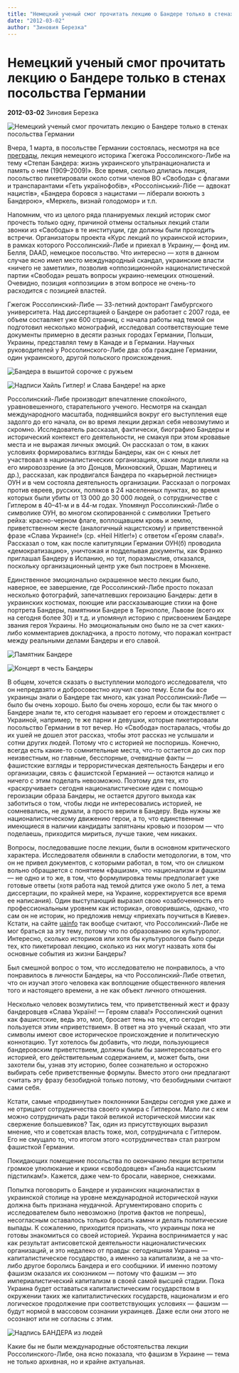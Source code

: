 ```yaml
---
title: "Немецкий ученый смог прочитать лекцию о Бандере только в стенах посольства Германии"
date: "2012-03-02"
author: "Зиновия Березка"
---
```


# Немецкий ученый смог прочитать лекцию о Бандере только в стенах посольства Германии

**2012-03-02** Зиновия Березка

![Немецкий ученый смог прочитать лекцию о Бандере только в стенах посольства Германии](images/lviv.jpg)

Вчера, 1 марта, в посольстве Германии состоялась, несмотря на все [преграды](/5020.html), лекция немецкого историка Гжегожа Россолинского-Либе на тему «Степан Бандера: жизнь украинского ультранационалиста и память о нем (1909–2009)». Все время, сколько длилась лекция, посольство пикетировали около сотни членов ВО «Свобода» с флагами и транспарантами «Геть українофобів», «Россолінський-Лібе — адвокат нацистів», «Бандера боровся з нацистами — ліберали воюють з Бандерою», «Меркель, визнай голодомор» и т.п.

Напомним, что из целого ряда планируемых лекций историк смог прочесть только одну, причиной отмены остальных лекций стали звонки из «Свободы» в те институции, где должны были проходить встречи. Организаторы проекта «Курс лекций по украинской истории», в рамках которого Россолинский-Либе и приехал в Украину,— фонд им. Белля, DAAD, немецкое посольство. Что интересно — хотя в данном случае ясно имел место международный скандал, украинские власти «ничего не заметили», позволив «оппозиционной» националистической партии «Свобода» решать вопросы украино-немецких отношений. Очевидно, позиция «оппозиции» в этом вопросе не очень-то расходится с позицией властей.

Гжегож Россолинский-Либе — 33-летний докторант Гамбургского университета. Над диссертацией о Бандере он работает с 2007 года, ее объем составляет уже 600 страниц, с начала работы над темой он подготовил несколько монографий, исследовал соответствующие теме документы примерно в десяти разных городах Германии, Польши, Украины, представлял тему в Канаде и в Германии. Научных руководителей у Россолинского-Либе два: оба граждане Германии, один украинского, другой польского происхождения.

![Бандера в вышитой сорочке с ружьем](images/bandera.jpg)

 ![Надписи Хайль Гитлер! и Слава Бандере! на арке](images/heil.jpg)

Россолинский-Либе производит впечатление спокойного, уравновешенного, старательного ученого. Несмотря на скандал международного масштаба, поднявшийся вокруг его выступления еще задолго до его начала, он во время лекции держал себя невозмутимо и скромно. Исследователь рассказал, фактически, биографию Бандеры и исторический контекст его деятельности, не смакуя при этом кровавые места и не выражая личных эмоций. Он рассказал о том, в каких условиях формировались взгляды Бандеры, как он с юных лет участвовал в националистических организациях, какие люди влияли на его мировоззрение (а это Донцов, Михновский, Оршан, Мартинец и др.), рассказал, как продвигался Бандера по «карьерной лестнице» ОУН и в чем состояла деятельность организации. Рассказал о погромах против евреев, русских, поляков в 24 населенных пунктах, во время которых были убиты от 13 000 до 30 000 людей, о сотрудничестве с Гитлером в 40–41-м и в 44-м годах. Упомянул Россолинский-Либе о символике ОУН, во многом скопированной с символики Третьего рейха: красно-черном флаге, воплощавшем кровь и землю, приветственном жесте (аналогичный нацистскому) и приветственной фразе «Слава Украине!» (ср. «Heil Hitler!») с ответом «Героям слава!». Рассказал о том, как после капитуляции Германии ОУН(б) проводила «демократизацию», уничтожая и подделывая документы, как Франко приглашал Бандеру в Испанию, но тот, поразмыслив, отказался, поскольку организационный центр уже был построен в Мюнхене.

Единственное эмоционально окрашенное место лекции было, наверное, ее завершение, где Россолинский-Либе просто показал несколько фотографий, запечатлевших героизацию Бандеры: дети в украинских костюмах, поющие или рассказывающие стихи на фоне портрета Бандеры, памятники Бандере в Тернополе, Львове (всего их на сегодня более 30) и т.д. и упомянул историю с присвоением Бандере звания героя Украины. Но эмоциональным оно было не за счет каких-либо комментариев докладчика, а просто потому, что поражал контраст между реальными делами Бандеры и его славой.

![Памятник Бандере](images/denkmal.jpg)

 ![Концерт в честь Бандеры](images/concert.jpg)

В общем, хочется сказать о выступлении молодого исследователя, что он непредвзято и добросовестно изучил свою тему. Если бы все украинцы знали о Бандере так много, как узнал Россолинский-Либе — было бы очень хорошо. Было бы очень хорошо, если бы так много о Бандере знали те, кто сегодня называет его героем и отождествляет с Украиной, например, те же парни и девушки, которые пикетировали посольство Германии в тот вечер. Но «Свобода» постаралась, чтобы до их ушей не дошел этот рассказ, чтобы этот рассказ не услышали и сотни других людей. Потому что с историей не поспоришь. Конечно, всегда есть какие-то сомнительные места, что-то остается до сих пор неизвестным, но главные, бесспорные, очевидные факты — фашистские взгляды и террористическая деятельность Бандеры и его организации, связь с фашистской Германией — остаются налицо и ничего с этим поделать невозможно. Поэтому для тех, кто «раскручивает» сегодня националистические идеи с помощью героизации образа Бандеры, не остается другого выхода как заботиться о том, чтобы люди не интересовались историей, не сомневались, не думали, а просто верили в Бандеру. Ведь нужны же националистическому движению герои, а то, что единственные имеющиеся в наличии кандидаты запятнаны кровью и позором — что поделаешь, приходится мириться, лучше такие, чем никаких.

Вопросы, последовавшие после лекции, были в основном критического характера. Исследователя обвиняли в слабости методологии, в том, что он не привел документов, с которыми работал, в том, что он слишком вольно обращается с понятием «фашизм», что национализм и фашизм — не одно и то же, в том, что формулировка темы предполагает уже готовые ответы (хотя работа над темой длится уже около 5 лет, а тема диссертации, по крайней мере, на Украине, корректируется все время ее написания). Один выступающий выразил свою «озабоченность его профессиональным уровнем как историка», оговорившись, однако, что сам он не историк, но предложив немцу «приехать поучиться в Киеве». Кстати, на сайте [uainfo](http://uainfo.censor.net.ua/news/11718-skandalnyy-nemeckiy-istorik-rossolinskiy-libe-okazalsya-aspirantom-kulturologom.html) так вообще считают, что Россолинский-Либе не мог браться за эту тему, потому что по образованию он культуролог. Интересно, сколько историков или хотя бы культурологов было среди тех, кто пикетировал лекцию, сколько из них могут назвать хотя бы основные события из жизни Бандеры?

Был смешной вопрос о том, что исследователю не понравилось, а что понравилось в личности Бандеры, на что Россолинский-Либе ответил, что он изучал этого человека как воплощение общественного явления того и настоящего времени, а не как объект личного отношения.

Несколько человек возмутились тем, что приветственный жест и фразу бандеровцев «Слава Україні! — Героям слава!» Россолинский оценил как фашистские, ведь это, мол, бросает тень на тех, кто сегодня пользуется этим «приветствием». В ответ на это ученый сказал, что эти символы имеют свое историческое происхождение и политическую коннотацию. Тут хотелось бы добавить, что люди, пользующиеся бандеровским приветствием, должны были бы заинтересоваться его историей, его действительным содержанием, и, может быть, они захотели бы, узнав эту историю, более сознательно и осторожно выбирать себе приветственные формулы. Вместо этого они предлагают считать эту фразу безобидной только потому, что безобидными считают сами себя.

Кстати, самые «продвинутые» поклонники Бандеры сегодня уже даже и не отрицают сотрудничества своего кумира с Гитлером. Мало ли с кем можно сотрудничать ради такой великой исторической миссии как свержение большевиков? Так, один из присутствующих выразил мнение, что и советская власть тоже, мол, сотрудничала с Гитлером. Его не смущало то, что итогом этого «сотрудничества» стал разгром фашисткой Германии.

Покидающих помещение посольства по окончанию лекции встретили громкое улюлюкание и крики «свободовцев» «Ганьба нацистським підстилкам!». Кажется, даже чем-то бросали, наверное, снежками.

Попытка поговорить о Бандере и украинских националистах в украинской столице на уровне международной исторической науки должна быть признана неудачной. Аргументировано спорить с исследователем было невозможно (против фактов не попрешь), несогласным оставалось только бросать камни и делать политические выпады. К сожалению, приходится признать, что украинцы пока не готовы знакомиться со своей историей. Украина воспринимается у нас как результат антисоветской деятельности националистических организаций, и это недалеко от правды: сегодняшняя Украина — капиталистическое государство, а именно за капитализм, а не за что-либо другое боролись Бандера и его сообщники. И именно поэтому фашизм оказался их союзником — потому что фашизм — это империалистический капитализм в своей самой высшей стадии. Пока Украина будет оставаться капиталистическим государством в окружении таких же капиталистических государств, национализм и его логическое продолжение при соответствующих условиях — фашизм — будут нормой в массовом сознании украинцев. Даже если они этого не осознают или не согласны с этим.

![Надпись БАНДЕРА из людей](images/fest.jpg)

Какие бы не были международные обстоятельства лекции Россолинского-Либе, она ясно показала, что фашизм в Украине — тема не только архивная, но и крайне актуальная.